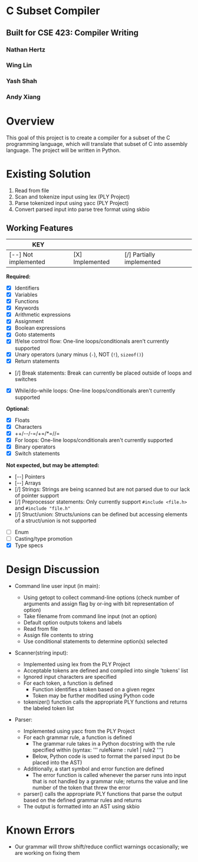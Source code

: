 # C Subset Compiler
## Built for CSE 423: Compiler Writing

### Nathan Hertz
### Wing Lin
### Yash Shah
### Andy Xiang

# Overview
This goal of this project is to create a compiler for a subset of the C programming language, which will translate that subset of C into assembly language. The project will be written in Python.

# Existing Solution
1. Read from file
2. Scan and tokenize input using lex (PLY Project)
3. Parse tokenized input using yacc (PLY Project)
4. Convert parsed input into parse tree format using skbio

## Working Features
KEY | | |
--- | --- | ---
[--] Not implemented | [X] Implemented | [/] Partially implemented

**Required:**
- [X] Identifiers
- [X] Variables
- [X] Functions
- [X] Keywords
- [X] Arithmetic expressions
- [X] Assignment
- [X] Boolean expressions
- [X] Goto statements
- [X] If/else control flow: One-line loops/conditionals aren't currently supported
- [X] Unary operators (unary minus (`-`), NOT (`!`), `sizeof()`)
- [X] Return statements
- [/] Break statements: Break can currently be placed outside of loops and switches
- [X] While/do-while loops: One-line loops/conditionals aren't currently supported

**Optional:**
- [X] Floats
- [X] Characters
- [X] ++/--/-=/+=/*=//=
- [X] For loops: One-line loops/conditionals aren't currently supported
- [X] Binary operators
- [X] Switch statements

**Not expected, but may be attempted:**
- [--] Pointers
- [--] Arrays
- [/] Strings: Strings are being scanned but are not parsed due to our lack of pointer support
- [/] Preprocessor statements: Only currently support `#include <file.h>` and `#include "file.h"`
- [/] Struct/union: Structs/unions can be defined but accessing elements of a struct/union is not supported
- [ ] Enum
- [ ] Casting/type promotion
- [X] Type specs

# Design Discussion
- Command line user input (in main):
    - Using getopt to collect command-line options (check number of arguments and assign flag by or-ing with bit representation of option)
    - Take filename from command line input (not an option)
    - Default option outputs tokens and labels
    - Read from file
    - Assign file contents to string
    - Use conditional statements to determine option(s) selected

- Scanner(string input):
    - Implemented using lex from the PLY Project
    - Acceptable tokens are defined and compiled into single 'tokens' list
    - Ignored input characters are specified
    - For each token, a function is defined
        - Function identifies a token based on a given regex
        - Token may be further modified using Python code
    - tokenizer() function calls the appropriate PLY functions and returns the labeled token list

- Parser:
    - Implemented using yacc from the PLY Project
    - For each grammar rule, a function is defined
        - The grammar rule takes in a Python docstring with the rule specified within (syntax: ''' ruleName : rule1 | rule2 ''')
        - Below, Python code is used to format the parsed input (to be placed into the AST)
    - Additionally, a start symbol and error function are defined
        - The error function is called whenever the parser runs into input that is not handled by a grammar rule; returns the value and line number of the token that threw the error
    - parser() calls the appropriate PLY functions that parse the output based on the defined grammar rules and returns
    - The output is formatted into an AST using skbio

# Known Errors
- Our grammar will throw shift/reduce conflict warnings occasionally; we are working on fixing them